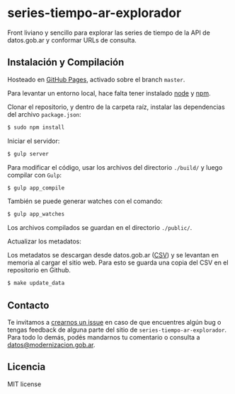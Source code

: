 # series-tiempo-ar-explorador

Front liviano y sencillo para explorar las series de tiempo de la API de datos.gob.ar y conformar URLs de consulta.

## Instalación y Compilación

Hosteado en [GitHub Pages](https://pages.github.com/), activado sobre el branch `master`.

Para levantar un entorno local, hace falta tener instalado [node](https://nodejs.org/es/) y [npm](https://www.npmjs.com/).

Clonar el repositorio, y dentro de la carpeta raíz, instalar las dependencias del archivo `package.json`:

```bash
$ sudo npm install
```

Iniciar el servidor:

```bash
$ gulp server
```

Para modificar el código, usar los archivos del directorio `./build/` y luego compilar con `Gulp`:

```bash
$ gulp app_compile
```

También se puede generar watches con el comando:

```bash
$ gulp app_watches
```

Los archivos compilados se guardan en el directorio `./public/`.

Actualizar los metadatos:

Los metadatos se descargan desde datos.gob.ar ([CSV](http://infra.datos.gob.ar/catalog/modernizacion/dataset/1/distribution/1.2/download/series-tiempo-metadatos.csv)) y se levantan en memoria al cargar el sitio web. Para esto se guarda una copia del CSV en el repositorio en Github.

```bash
$ make update_data
```



## Contacto

Te invitamos a [crearnos un issue](https://github.com/datosgobar/series-tiempo-ar-explorador/issues/new) en caso de que encuentres algún bug o tengas feedback de alguna parte del sitio de `series-tiempo-ar-explorador`.
Para todo lo demás, podés mandarnos tu comentario o consulta a [datos@modernizacion.gob.ar](mailto:datos@modernizacion.gob.ar).

## Licencia

MIT license
